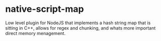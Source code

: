# native-script-map
Low level plugin for NodeJS that implements a hash string map that is sitting in C++, allows for regex and chunking, and whats more important direct memory menagement.